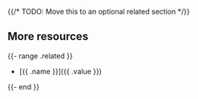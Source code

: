 {{/* TODO: Move this to an optional related section */}}
## More resources

{{- range .related }}

- [{{ .name }}]({{ .value }})

{{- end }}
